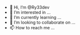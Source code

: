 - 👋 Hi, I’m @Ry33dev
- 👀 I’m interested in ...
- 🌱 I’m currently learning ...
- 💞️ I’m looking to collaborate on ...
- 📫 How to reach me ...

<!---
Ry33dev/Ry33dev is a ✨ special ✨ repository because its `README.md` (this file) appears on your GitHub profile.
You can click the Preview link to take a look at your changes.
--->
